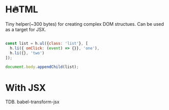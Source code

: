 # H🔥TML

Tiny helper(~300 bytes) for creating complex DOM structues. Can be used as a target for JSX.


```js

const list = h.ul({class: 'list'}, [
  h.li({ onClick: (event) => {}}, 'one'),
  h.li({}, 'two')
]);

document.body.appendChild(list);
```

# With JSX

TDB. babel-transform-jsx
